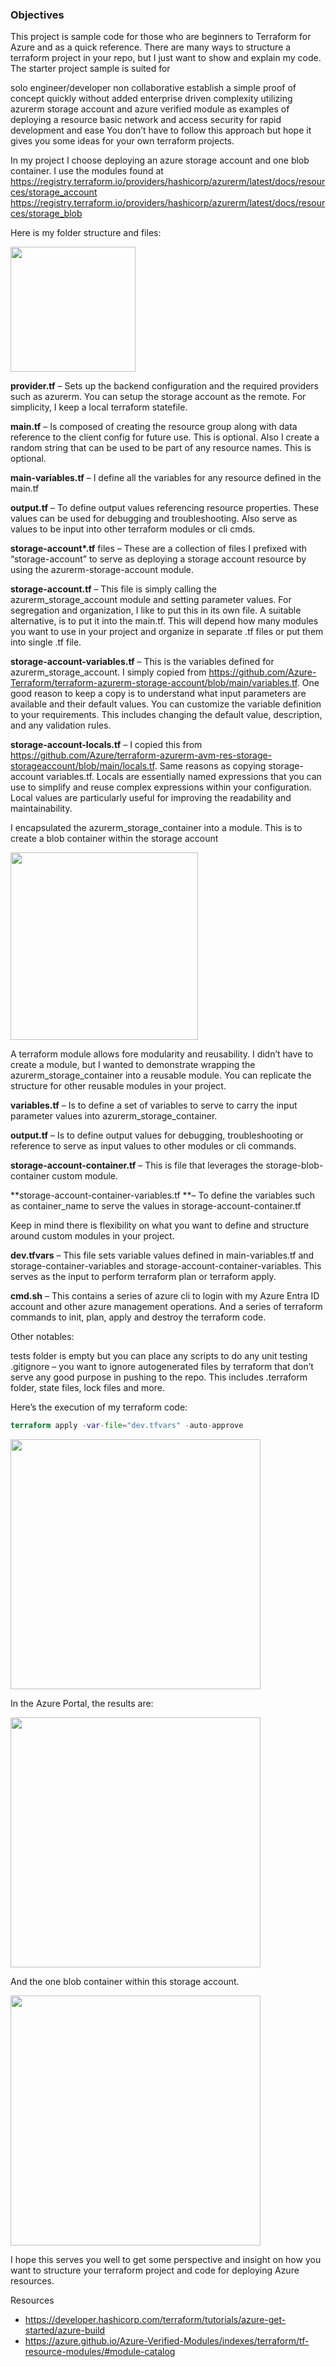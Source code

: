 


### Objectives

This project is sample code for those who are beginners to Terraform for Azure and as a quick reference. There are many ways to structure a terraform project in your repo, but I just want to show and explain my code. The starter project sample is suited for

solo engineer/developer
non collaborative
establish a simple proof of concept quickly without added enterprise driven complexity
utilizing azurerm storage account and azure verified module as examples of deploying a resource
basic network and access security for rapid development and ease
You don’t have to follow this approach but hope it gives you some ideas for your own terraform projects.

In my project I choose deploying an azure storage account and one blob container. I use the modules found at
https://registry.terraform.io/providers/hashicorp/azurerm/latest/docs/resources/storage_account
https://registry.terraform.io/providers/hashicorp/azurerm/latest/docs/resources/storage_blob

Here is my folder structure and files:

<img src=https://roykim.ca/wp-content/uploads/2025/01/image-19.png width="200">

**provider.tf** – Sets up the backend configuration and the required providers such as azurerm. You can setup the storage account as the remote. For simplicity, I keep a local terraform statefile.

**main.tf** – Is composed of creating the resource group along with data reference to the client config for future use. This is optional. Also I create a random string that can be used to be part of any resource names. This is optional.

**main-variables.tf** – I define all the variables for any resource defined in the main.tf

**output.tf** – To define output values referencing resource properties. These values can be used for debugging and troubleshooting. Also serve as values to be input into other terraform modules or cli cmds.

**storage-account\*.tf** files – These are a collection of files I prefixed with “storage-account” to serve as deploying a storage account resource by using the azurerm-storage-account module.

**storage-account.tf** – This file is simply calling the azurerm_storage_account module and setting parameter values. For segregation and organization, I like to put this in its own file. A suitable alternative, is to put it into the main.tf. This will depend how many modules you want to use in your project and organize in separate .tf files or put them into single .tf file.

**storage-account-variables.tf** – This is the variables defined for azurerm_storage_account. I simply copied from https://github.com/Azure-Terraform/terraform-azurerm-storage-account/blob/main/variables.tf. One good reason to keep a copy is to understand what input parameters are available and their default values. You can customize the variable definition to your requirements. This includes changing the default value, description, and any validation rules.

**storage-account-locals.tf** – I copied this from https://github.com/Azure/terraform-azurerm-avm-res-storage-storageaccount/blob/main/locals.tf. Same reasons as copying storage-account variables.tf. Locals are essentially named expressions that you can use to simplify and reuse complex expressions within your configuration. Local values are particularly useful for improving the readability and maintainability.

I encapsulated the azurerm_storage_container into a module. This is to create a blob container within the storage account

<img src='https://roykim.ca/wp-content/uploads/2025/02/image.png' width="300">

A terraform module allows fore modularity and reusability. I didn’t have to create a module, but I wanted to demonstrate wrapping the azurerm_storage_container into a reusable module. You can replicate the structure for other reusable modules in your project.

**variables.tf** – Is to define a set of variables to serve to carry the input parameter values into azurerm_storage_container.

**output.tf** – Is to define output values for debugging, troubleshooting or reference to serve as input values to other modules or cli commands.

**storage-account-container.tf** – This is file that leverages the storage-blob-container custom module.

**storage-account-container-variables.tf **– To define the variables such as container_name to serve the values in storage-account-container.tf

Keep in mind there is flexibility on what you want to define and structure around custom modules in your project.

**dev.tfvars** – This file sets variable values defined in main-variables.tf and storage-container-variables and storage-account-container-variables. This serves as the input to perform terraform plan or terraform apply.

**cmd.sh** – This contains a series of azure cli to login with my Azure Entra ID account and other azure management operations. And a series of terraform commands to init, plan, apply and destroy the terraform code.

Other notables:

tests folder is empty but you can place any scripts to do any unit testing
.gitignore – you want to ignore autogenerated files by terraform that don’t serve any good purpose in pushing to the repo. This includes .terraform folder, state files, lock files and more.

Here’s the execution of my terraform code:

``` tf
terraform apply -var-file="dev.tfvars" -auto-approve
```

<img src='https://roykim.ca/wp-content/uploads/2025/02/image-1.png?w=863' width="400">

In the Azure Portal, the results are:

<img src='https://roykim.ca/wp-content/uploads/2025/02/image-2.png?w=1024' width="400">

And the one blob container within this storage account.

<img src='https://roykim.ca/wp-content/uploads/2025/02/image-3.png?w=1024' width="400">

I hope this serves you well to get some perspective and insight on how you want to structure your terraform project and code for deploying Azure resources.

Resources
* https://developer.hashicorp.com/terraform/tutorials/azure-get-started/azure-build
* https://azure.github.io/Azure-Verified-Modules/indexes/terraform/tf-resource-modules/#module-catalog
